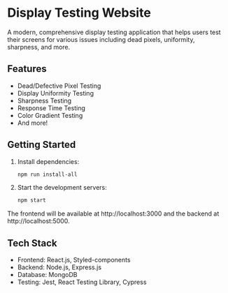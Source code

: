 # Display Testing Website

A modern, comprehensive display testing application that helps users test their screens for various issues including dead pixels, uniformity, sharpness, and more.

## Features

- Dead/Defective Pixel Testing
- Display Uniformity Testing
- Sharpness Testing
- Response Time Testing
- Color Gradient Testing
- And more!

## Getting Started

1. Install dependencies:
   ```bash
   npm run install-all
   ```

2. Start the development servers:
   ```bash
   npm start
   ```

The frontend will be available at http://localhost:3000 and the backend at http://localhost:5000.

## Tech Stack

- Frontend: React.js, Styled-components
- Backend: Node.js, Express.js
- Database: MongoDB
- Testing: Jest, React Testing Library, Cypress
